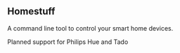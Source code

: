 Homestuff
-----------

A command line tool to control your smart home devices.

Planned support for Philips Hue and Tado